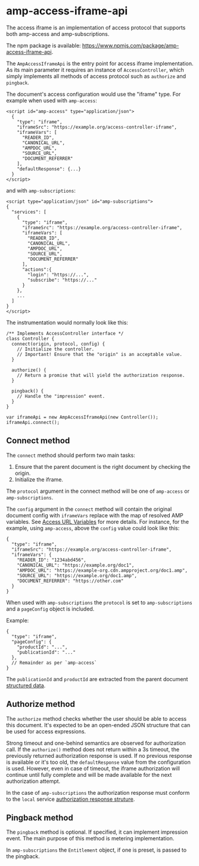 <!---
Copyright 2018 The AMP HTML Authors. All Rights Reserved.

Licensed under the Apache License, Version 2.0 (the "License");
you may not use this file except in compliance with the License.
You may obtain a copy of the License at

      http://www.apache.org/licenses/LICENSE-2.0

Unless required by applicable law or agreed to in writing, software
distributed under the License is distributed on an "AS-IS" BASIS,
WITHOUT WARRANTIES OR CONDITIONS OF ANY KIND, either express or implied.
See the License for the specific language governing permissions and
limitations under the License.
-->

# amp-access-iframe-api

The access iframe is an implementation of access protocol that
supports both amp-access and amp-subscriptions.

The npm package is available: https://www.npmjs.com/package/amp-access-iframe-api.

The `AmpAccessIframeApi` is the entry point for access iframe implementation. As its main parameter it requires an instance of `AccessController`, which simply implements all methods of access protocol such as `authorize` and `pingback`.

The document's access configuration would use the "iframe" type. For example when used with `amp-access`:

```
<script id="amp-access" type="application/json">
  {
    "type": "iframe",
    "iframeSrc": "https://example.org/access-controller-iframe",
    "iframeVars": [
      "READER_ID",
      "CANONICAL_URL",
      "AMPDOC_URL",
      "SOURCE_URL",
      "DOCUMENT_REFERRER"
    ],
    "defaultResponse": {...}
  }
</script>
```

and with `amp-subscriptions`:

```
<script type="application/json" id="amp-subscriptions">
{
  "services": [
    {
      "type": "iframe",
      "iframeSrc": "https://example.org/access-controller-iframe",
      "iframeVars": [
        "READER_ID",
        "CANONICAL_URL",
        "AMPDOC_URL",
        "SOURCE_URL",
        "DOCUMENT_REFERRER"
      ],
      "actions":{
        "login": "https://...",
        "subscribe": "https://..."
      }
    },
    ...
  ]
}
</script>
```

The instrumentation would normally look like this:

```
/** Implements AccessController interface */
class Controller {
  connect(origin, protocol, config) {
    // Initialize the controller.
    // Important! Ensure that the "origin" is an acceptable value.
  }

  authorize() {
    // Return a promise that will yield the authorization response.
  }

  pingback() {
    // Handle the "impression" event.
  }
}

var iframeApi = new AmpAccessIframeApi(new Controller());
iframeApi.connect();
```

## Connect method

The `connect` method should perform two main tasks:

1. Ensure that the parent document is the right document by checking the origin.
2. Initialize the iframe.

The `protocol` argument in the connect method will be one of
`amp-access` or `amp-subscriptions`.

The `config` argument in the `connect` method will contain the original document config with `iframeVars` replace with the map of resolved AMP variables. See [Access URL Variables](../../amp-access.md#access-url-variables) for more details. For instance, for the example, using `amp-access`, above the `config` value could look like this:

```
{
  "type": "iframe",
  "iframeSrc": "https://example.org/access-controller-iframe",
  "iframeVars": {
    "READER_ID": "1234abd456",
    "CANONICAL_URL": "https://example.org/doc1",
    "AMPDOC_URL": "https://example-org.cdn.ampproject.org/doc1.amp",
    "SOURCE_URL": "https://example.org/doc1.amp",
    "DOCUMENT_REFERRER": "https://other.com"
  }
}
```

When used with `amp-subscriptions` the `protocol` is set
to `amp-subscriptions` and a `pageConfig` object is included.

Example:

```
{
  "type": "iframe",
  "pageConfig": {
    "productId": "...",
    "publicationId": "..."
  },
  // Remainder as per `amp-access`
}
```

The `publicationId` and `productId` are extracted from the
parent document [structured data](../../../amp-subscriptions/amp-subscriptions.md#json-ld-markup).

## Authorize method

The `authorize` method checks whether the user should be able to access this document. It's expected to be an open-ended JSON structure that can be used for access expressions.

Strong timeout and one-behind semantics are observed for authorization call. If the `authorize()` method does not return within a 3s timeout, the previously returned authorization response is used. If no previous response is available or it's too old, the `defaultResponse` value from the configuration is used. However, even in case of timeout, the iframe authorization will continue until fully complete and will be made available for the next authorization attempt.

In the case of `amp-subscriptions` the authorization response must
conform to the `local` service [authorization response struture](../../../amp-subscriptions/amp-subscriptions.md#authorization-endpoint-and-entitlements).

## Pingback method

The `pingback` method is optional. If specified, it can implement impression event. The main purpose of this method is metering implementation.

In `amp-subscriptions` the `Entitlement` object, if one is preset, is passed to the pingback.
